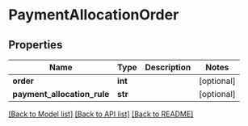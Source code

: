 # PaymentAllocationOrder

## Properties
Name | Type | Description | Notes
------------ | ------------- | ------------- | -------------
**order** | **int** |  | [optional] 
**payment_allocation_rule** | **str** |  | [optional] 

[[Back to Model list]](../README.md#documentation-for-models) [[Back to API list]](../README.md#documentation-for-api-endpoints) [[Back to README]](../README.md)


